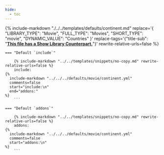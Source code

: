 ```yaml
---
hide:
  - toc
---
```

{%
    include-markdown "./../../templates/defaults/continent.md"
    replace='{
        "LIBRARY_TYPE": "Movie",
        "FULL_TYPE": "Movies",
        "SHORT_TYPE": "movie",
        "DYNAMIC_VALUE": "Countries"
    }'
    replace-tags='{"title-sub": "**[This file has a Show Library Counterpart.](./../../show/continent)**"}'
    rewrite-relative-urls=false
%}

    === "Default `include`"
    
        {% include-markdown "../../templates/snippets/no-copy.md" rewrite-relative-urls=false %}
        include: 
    {%    
      include-markdown "../../../defaults/movie/continent.yml" 
      comments=false
      start="include:\n"
      end="addons:"
    %}
        ```

    === "Default `addons`"
    
        {% include-markdown "../../templates/snippets/no-copy.md" rewrite-relative-urls=false %}
        addons: 
    {%    
      include-markdown "../../../defaults/movie/continent.yml" 
      comments=false
      start="addons:\n"
    %}
        ```
